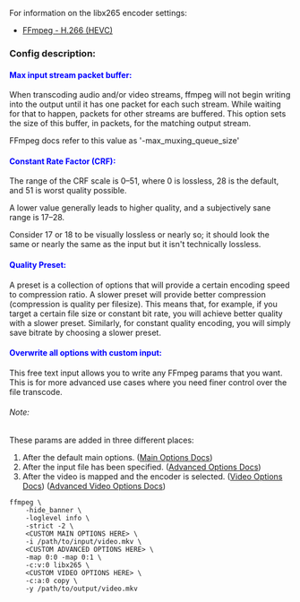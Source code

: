 
For information on the libx265 encoder settings:
 - [FFmpeg - H.266 (HEVC)](https://trac.ffmpeg.org/wiki/Encode/H.265)


### Config description:


#### <span style="color:blue">Max input stream packet buffer:</span>
When transcoding audio and/or video streams, ffmpeg will not begin writing into the output until it has one packet for each such stream. 
While waiting for that to happen, packets for other streams are buffered. 
This option sets the size of this buffer, in packets, for the matching output stream.

FFmpeg docs refer to this value as '-max_muxing_queue_size'


#### <span style="color:blue">Constant Rate Factor (CRF):</span>
The range of the CRF scale is 0–51, where 0 is lossless, 28 is the default, and 51 is worst quality possible. 

A lower value generally leads to higher quality, and a subjectively sane range is 17–28. 

Consider 17 or 18 to be visually lossless or nearly so; it should look the same or nearly the same as the input but it isn't technically lossless. 


#### <span style="color:blue">Quality Preset:</span>
A preset is a collection of options that will provide a certain encoding speed to compression ratio. 
A slower preset will provide better compression (compression is quality per filesize). 
This means that, for example, if you target a certain file size or constant bit rate, you will achieve better quality with a slower preset. 
Similarly, for constant quality encoding, you will simply save bitrate by choosing a slower preset. 


#### <span style="color:blue">Overwrite all options with custom input:</span>
This free text input allows you to write any FFmpeg params that you want. 
This is for more advanced use cases where you need finer control over the file transcode.

###### Note:
These params are added in three different places:
1. After the default main options.
   ([Main Options Docs](https://ffmpeg.org/ffmpeg.html#Main-options))
1. After the input file has been specified.
   ([Advanced Options Docs](https://ffmpeg.org/ffmpeg.html#Advanced-options))
1. After the video is mapped and the encoder is selected.
   ([Video Options Docs](https://ffmpeg.org/ffmpeg.html#Video-Options))
   ([Advanced Video Options Docs](https://ffmpeg.org/ffmpeg.html#Advanced-Video-options))

```
ffmpeg \
    -hide_banner \
    -loglevel info \
    -strict -2 \
    <CUSTOM MAIN OPTIONS HERE> \
    -i /path/to/input/video.mkv \
    <CUSTOM ADVANCED OPTIONS HERE> \
    -map 0:0 -map 0:1 \
    -c:v:0 libx265 \
    <CUSTOM VIDEO OPTIONS HERE> \
    -c:a:0 copy \
    -y /path/to/output/video.mkv 
```

